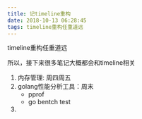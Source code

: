 ```yaml
---
title: 记timeline重构
date: 2018-10-13 06:28:45
tags: timeline重构任重道远
---
```


timeline重构任重道远

所以，接下来很多笔记大概都会和timeline相关

1. 内存管理: 周四周五
2. golang性能分析工具：周末
    - pprof
    - go bentch test
3. 